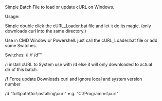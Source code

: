 Simple Batch File to load or update cURL on Windows.

Usage:

Simple double click the cURL_Loader.bat file and let it do its magic.
(only downloads curl into the same directory.)

Use in CMD Window or Powershell:
just call the cURL_Loader.bat file or add some Switches.

Switches: /i /f /d""

/i install cURL to System
use with /d else it will only downloaded to actual dir of this batch.

/f Force update
Downloads curl and ignore local and system version number

/d "full\path\for\installing\curl\"
e.g. "C:\Programms\curl\"
